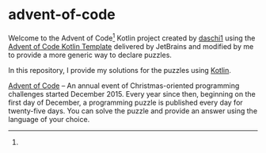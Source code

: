 # advent-of-code

Welcome to the Advent of Code[^aoc] Kotlin project created by [daschi1][github] using
the [Advent of Code Kotlin Template][template] delivered by JetBrains and modified by me to provide a more generic way
to declare puzzles.

In this repository, I provide my solutions for the puzzles using [Kotlin][kotlin].

[^aoc]:
[Advent of Code][aoc] – An annual event of Christmas-oriented programming challenges started December 2015.
Every year since then, beginning on the first day of December, a programming puzzle is published every day for
twenty-five days.
You can solve the puzzle and provide an answer using the language of your choice.

[aoc]: https://adventofcode.com

[docs]: https://kotlinlang.org/docs/home.html

[github]: https://github.com/daschi1

[issues]: https://github.com/kotlin-hands-on/advent-of-code-kotlin-template/issues

[kotlin]: https://kotlinlang.org

[slack]: https://surveys.jetbrains.com/s3/kotlin-slack-sign-up

[template]: https://github.com/kotlin-hands-on/advent-of-code-kotlin-template